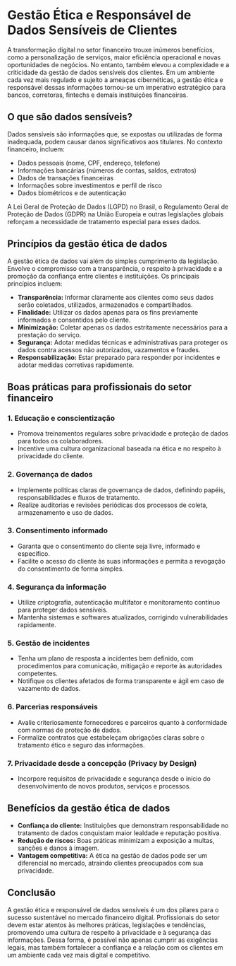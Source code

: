 # Gestão Ética e Responsável de Dados Sensíveis de Clientes

A transformação digital no setor financeiro trouxe inúmeros benefícios, como a personalização de serviços, maior eficiência operacional e novas oportunidades de negócios. No entanto, também elevou a complexidade e a criticidade da gestão de dados sensíveis dos clientes. Em um ambiente cada vez mais regulado e sujeito a ameaças cibernéticas, a gestão ética e responsável dessas informações tornou-se um imperativo estratégico para bancos, corretoras, fintechs e demais instituições financeiras.

## O que são dados sensíveis?

Dados sensíveis são informações que, se expostas ou utilizadas de forma inadequada, podem causar danos significativos aos titulares. No contexto financeiro, incluem:

- Dados pessoais (nome, CPF, endereço, telefone)
- Informações bancárias (números de contas, saldos, extratos)
- Dados de transações financeiras
- Informações sobre investimentos e perfil de risco
- Dados biométricos e de autenticação

A Lei Geral de Proteção de Dados (LGPD) no Brasil, o Regulamento Geral de Proteção de Dados (GDPR) na União Europeia e outras legislações globais reforçam a necessidade de tratamento especial para esses dados.

## Princípios da gestão ética de dados

A gestão ética de dados vai além do simples cumprimento da legislação. Envolve o compromisso com a transparência, o respeito à privacidade e a promoção da confiança entre clientes e instituições. Os principais princípios incluem:

- **Transparência:** Informar claramente aos clientes como seus dados serão coletados, utilizados, armazenados e compartilhados.
- **Finalidade:** Utilizar os dados apenas para os fins previamente informados e consentidos pelo cliente.
- **Minimização:** Coletar apenas os dados estritamente necessários para a prestação do serviço.
- **Segurança:** Adotar medidas técnicas e administrativas para proteger os dados contra acessos não autorizados, vazamentos e fraudes.
- **Responsabilização:** Estar preparado para responder por incidentes e adotar medidas corretivas rapidamente.

## Boas práticas para profissionais do setor financeiro

### 1. **Educação e conscientização**

- Promova treinamentos regulares sobre privacidade e proteção de dados para todos os colaboradores.
- Incentive uma cultura organizacional baseada na ética e no respeito à privacidade do cliente.

### 2. **Governança de dados**

- Implemente políticas claras de governança de dados, definindo papéis, responsabilidades e fluxos de tratamento.
- Realize auditorias e revisões periódicas dos processos de coleta, armazenamento e uso de dados.

### 3. **Consentimento informado**

- Garanta que o consentimento do cliente seja livre, informado e específico.
- Facilite o acesso do cliente às suas informações e permita a revogação do consentimento de forma simples.

### 4. **Segurança da informação**

- Utilize criptografia, autenticação multifator e monitoramento contínuo para proteger dados sensíveis.
- Mantenha sistemas e softwares atualizados, corrigindo vulnerabilidades rapidamente.

### 5. **Gestão de incidentes**

- Tenha um plano de resposta a incidentes bem definido, com procedimentos para comunicação, mitigação e reporte às autoridades competentes.
- Notifique os clientes afetados de forma transparente e ágil em caso de vazamento de dados.

### 6. **Parcerias responsáveis**

- Avalie criteriosamente fornecedores e parceiros quanto à conformidade com normas de proteção de dados.
- Formalize contratos que estabeleçam obrigações claras sobre o tratamento ético e seguro das informações.

### 7. **Privacidade desde a concepção (Privacy by Design)**

- Incorpore requisitos de privacidade e segurança desde o início do desenvolvimento de novos produtos, serviços e processos.

## Benefícios da gestão ética de dados

- **Confiança do cliente:** Instituições que demonstram responsabilidade no tratamento de dados conquistam maior lealdade e reputação positiva.
- **Redução de riscos:** Boas práticas minimizam a exposição a multas, sanções e danos à imagem.
- **Vantagem competitiva:** A ética na gestão de dados pode ser um diferencial no mercado, atraindo clientes preocupados com sua privacidade.

## Conclusão

A gestão ética e responsável de dados sensíveis é um dos pilares para o sucesso sustentável no mercado financeiro digital. Profissionais do setor devem estar atentos às melhores práticas, legislações e tendências, promovendo uma cultura de respeito à privacidade e à segurança das informações. Dessa forma, é possível não apenas cumprir as exigências legais, mas também fortalecer a confiança e a relação com os clientes em um ambiente cada vez mais digital e competitivo.